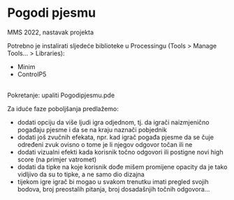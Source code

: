 # Pogodi pjesmu
MMS 2022, nastavak projekta

Potrebno je instalirati sljedeće biblioteke u Processingu (Tools > Manage Tools... > Libraries):
- Minim
- ControlP5
<br />
Pokretanje: upaliti Pogodipjesmu.pde

Za iduće faze poboljšanja predlažemo:
- dodati opciju da više ljudi igra odjednom, tj. da igrači naizmjenično pogađaju pjesme i da se na kraju naznači pobjednik
- dodati još zvučnih efekata, npr. kad igrač pogađa pjesme da se čuje određeni zvuk ovisno o tome je li njegov odgovor točan ili ne
- dodati vizualni efekti kada korisnik točno odgovori ili postigne novi high score (na primjer vatromet)
- dodati da tipke na koje korisnik dođe mišem promijene opacity da je tako vidljivo da su to tipke, a ne samo dio dizajna
- tijekom igre igrač bi mogao u svakom trenutku imati pregled svojih bodova, broj preostalih pitanja, broj dosadašnjih točnih odgovora…